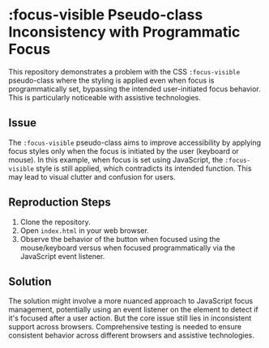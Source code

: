 # :focus-visible Pseudo-class Inconsistency with Programmatic Focus

This repository demonstrates a problem with the CSS `:focus-visible` pseudo-class where the styling is applied even when focus is programmatically set, bypassing the intended user-initiated focus behavior.  This is particularly noticeable with assistive technologies.

## Issue

The `:focus-visible` pseudo-class aims to improve accessibility by applying focus styles only when the focus is initiated by the user (keyboard or mouse). In this example, when focus is set using JavaScript, the `:focus-visible` style is still applied, which contradicts its intended function.  This may lead to visual clutter and confusion for users.

## Reproduction Steps

1. Clone the repository.
2. Open `index.html` in your web browser.
3. Observe the behavior of the button when focused using the mouse/keyboard versus when focused programmatically via the JavaScript event listener.

## Solution

The solution might involve a more nuanced approach to JavaScript focus management, potentially using an event listener on the element to detect if it's focused after a user action. But the core issue still lies in inconsistent support across browsers.  Comprehensive testing is needed to ensure consistent behavior across different browsers and assistive technologies.